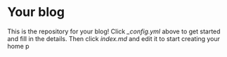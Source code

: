 # Your blog

This is the repository for your blog! Click *_config.yml* above to get started and fill in the details. Then click *index.md* and edit it to start creating your home p